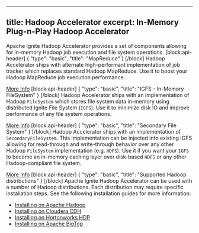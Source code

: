 --------------
title: Hadoop Accelerator
excerpt: In-Memory Plug-n-Play Hadoop Accelerator
--------------

Apache Ignite Hadoop Accelerator provides a set of components allowing for in-memory Hadoop job execution and file system operations. 
[block:api-header]
{
  "type": "basic",
  "title": "MapReduce"
}
[/block]
Hadoop Accelerator ships with alternate high-performant implementation of job tracker which replaces standard Hadoop MapReduce. Use it to boost your Hadoop MapReduce job execution performance.

[More Info](doc:map-reduce) 
[block:api-header]
{
  "type": "basic",
  "title": "IGFS - In-Memory FileSystem"
}
[/block]
Hadoop Accelerator ships with an implementation of Hadoop `FileSystem` which stores file system data in-memory using distributed Ignite File System (`IGFS`).  Use it to minimize disk IO and improve performance of any file system operations.

[More Info](doc:file-system)
[block:api-header]
{
  "type": "basic",
  "title": "Secondary File System"
}
[/block]
Hadoop Accelerator ships with an implementation of `SecondaryFileSystem`. This implementation can be injected into existing IGFS allowing for read-through and write-through behavior over any other Hadoop `FileSystem` implementation (e.g. `HDFS`). Use it if you want your `IGFS` to become an in-memory caching layer over disk-based `HDFS` or any other Hadoop-compliant file system.

[More Info](doc:igfs-secondary-file-system)
[block:api-header]
{
  "type": "basic",
  "title": "Supported Hadoop distributions"
}
[/block]
Apache Ignite Hadoop Accelerator can be used with a number of Hadoop distributions. Each distribution may require specific installation steps. 
See the following installation guides for more information:
  * [Installing on Apache Hadoop](doc:installing-on-apache-hadoop)
  * [Installing on Cloudera CDH](doc:installing-on-cloudera-cdh)
  * [Installing on Hortonworks HDP](doc:installing-on-hortonworks-hdp)
  * [Installing on Apache BigTop](doc:installing-on-apache-bigtop)